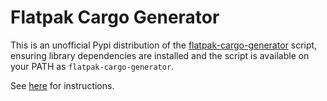 # Flatpak Cargo Generator

This is an unofficial Pypi distribution of the [flatpak-cargo-generator](https://github.com/flatpak/flatpak-builder-tools/blob/master/cargo/flatpak-cargo-generator.py) script, ensuring library dependencies are installed and the script is available on your PATH as `flatpak-cargo-generator`.

See [here](https://github.com/flatpak/flatpak-builder-tools/blob/master/cargo/README.md) for instructions.
